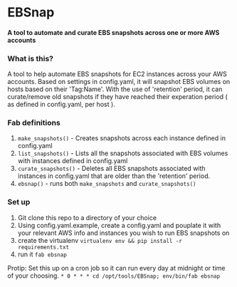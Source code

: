 # EBSnap
#### A tool to automate and curate EBS snapshots across one or more AWS accounts

### What is this?
A tool to help automate EBS snapshots for EC2 instances across your AWS accounts.  Based on settings in config.yaml, it will snapshot EBS volumes on hosts based on their 'Tag:Name'.  With the use of 'retention' period, it can curate/remove old snapshots if they have reached their experation period ( as defined in config.yaml, per host ).

### Fab definitions
1. ```make_snapshots()``` - Creates snapshots across each instance defined in config.yaml
2. ```list_snapshots()``` - Lists all the snapshots associated with EBS volumes with instances defined in config.yaml
3. ```curate_snapshots()``` - Deletes all EBS snapshots associated with instances in config.yaml that are older than the 'retention' period.
4. ```ebsnap()``` - runs both ```make_snapshots``` and ```curate_snapshots()```


### Set up
1. Git clone this repo to a directory of your choice
2. Using config.yaml.example, create a config.yaml and pouplate it with your relevant AWS info and instances you wish to run EBS snapshots on
3. create the virtualenv ```virtualenv env && pip install -r requirements.txt```
4. run it ```fab ebsnap```

Protip: Set this up on a cron job so it can run every day at midnight or time of your choosing.
 ```* 0 * * * cd /opt/tools/EBSnap; env/bin/fab ebsnap```

